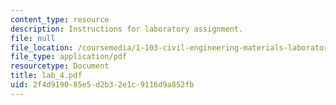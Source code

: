 ```yaml
---
content_type: resource
description: Instructions for laboratory assignment.
file: null
file_location: /coursemedia/1-103-civil-engineering-materials-laboratory-spring-2004/2f4d919085e5d2b32e1c9116d9a852fb_lab_4.pdf
file_type: application/pdf
resourcetype: Document
title: lab_4.pdf
uid: 2f4d9190-85e5-d2b3-2e1c-9116d9a852fb
---
```

